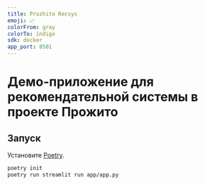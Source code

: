 ```yaml
---
title: Prozhito Recsys
emoji: 📈
colorFrom: gray
colorTo: indigo
sdk: docker
app_port: 8501
---
```


# Демо-приложение для рекомендательной системы в проекте Прожито

## Запуск

Установите [Poetry](https://python-poetry.org/docs/).

```bash
poetry init
poetry run streamlit run app/app.py
```
